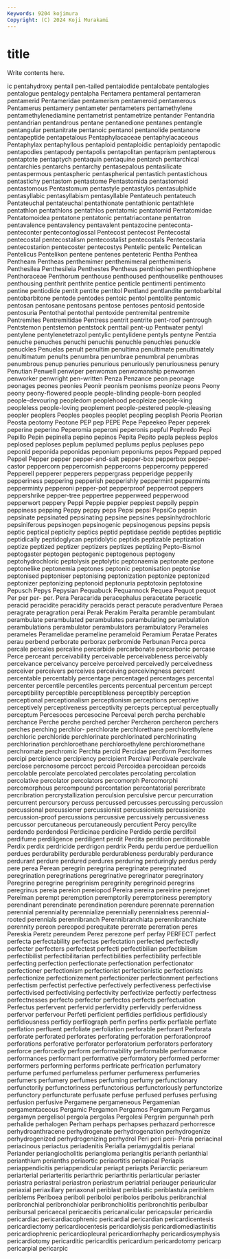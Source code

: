 ```yaml
---
Keywords: 9204 kojimura
Copyright: (C) 2024 Koji Murakami
---
```


# title

Write contents here.



ic pentahydroxy pentail pen-tailed pentaiodide pentalobate pentalogies pentalogue pentalogy
pentalpha Pentamera pentameral pentameran pentamerid Pentameridae pentamerism pentameroid pentamerous Pentamerus
pentamery pentameter pentameters pentamethylene pentamethylenediamine pentametrist pentametrize pentander Pentandria pentandrian
pentandrous pentane pentanedione pentanes pentangle pentangular pentanitrate pentanoic pentanol pentanolide
pentanone pentapeptide pentapetalous Pentaphylacaceae pentaphylacaceous Pentaphylax pentaphyllous pentaploid pentaploidic pentaploidy
pentapodic pentapodies pentapody pentapolis pentapolitan pentaprism pentapterous pentaptote pentaptych pentaquin
pentaquine pentarch pentarchical pentarchies pentarchs pentarchy pentasepalous pentasilicate pentaspermous pentaspheric
pentaspherical pentastich pentastichous pentastichy pentastom pentastome Pentastomida pentastomoid pentastomous Pentastomum
pentastyle pentastylos pentasulphide pentasyllabic pentasyllabism pentasyllable Pentateuch pentateuch Pentateuchal pentateuchal
pentathionate pentathionic pentathlete pentathlon pentathlons pentathlos pentatomic pentatomid Pentatomidae Pentatomoidea
pentatone pentatonic pentatriacontane pentatron pentavalence pentavalency pentavalent pentazocine penteconta- penteconter
pentecontoglossal Pentecost pentecost Pentecostal pentecostal pentecostalism pentecostalist pentecostals Pentecostaria pentecostarion
pentecoster pentecostys Pentelic pentelic Pentelican Pentelicus Pentelikon pentene pentenes penteteric
Pentha Penthea Pentheam Pentheas penthemimer penthemimeral penthemimeris Penthesilea Penthesileia Penthestes
Pentheus penthiophen penthiophene Penthoraceae Penthorum penthouse penthoused penthouselike penthouses penthousing
penthrit penthrite pentice penticle pentimenti pentimento pentine pentiodide pentit pentite
pentitol Pentland pentlandite pentobarbital pentobarbitone pentode pentodes pentoic pentol pentolite
pentomic pentosan pentosane pentosans pentose pentoses pentosid pentoside pentosuria Pentothal
pentothal pentoxide pentremital pentremite Pentremites Pentremitidae Pentress pentrit pentrite pent-roof
pentrough Pentstemon pentstemon pentstock penttail pent-up Pentwater pentyl pentylene pentylenetetrazol
pentylic pentylidene pentyls pentyne Pentzia penuche penuches penuchi penuchis penuchle
penuchles penuckle penuckles Penuelas penult penultim penultima penultimate penultimately penultimatum
penults penumbra penumbrae penumbral penumbras penumbrous penup penuries penurious penuriously
penuriousness penury Penutian Penwell penwiper penwoman penwomanship penwomen penworker penwright
pen-written Penza Penzance peon peonage peonages peones peonies Peonir peonism
peonisms peonize peons Peony peony peony-flowered people people-blinding people-born peopled
people-devouring peopledom peoplehood peopleize people-king peopleless people-loving peoplement people-pestered people-pleasing
peopler peoplers Peoples peoples peoplet peopling peoplish Peoria Peorian Peosta
peotomy Peotone PEP pep PEPE Pepe Pepeekeo Peper peperek peperine
peperino Peperomia peperoni peperonis pepful Pephredo Pepi Pepillo Pepin pepinella
pepino pepinos Pepita Pepito pepla pepless peplos peplosed peploses peplum
peplumed peplums peplus pepluses pepo peponid peponida peponidas peponium peponiums
pepos Peppard pepped Peppel Pepper pepper pepper-and-salt pepper-box pepperbox pepper-castor
peppercorn peppercornish peppercorns peppercorny peppered Pepperell pepperer pepperers peppergrass pepperidge
pepperily pepperiness peppering pepperish pepperishly peppermint peppermints pepperminty pepperoni pepper-pot
pepperproof pepperroot peppers peppershrike pepper-tree peppertree pepperweed pepperwood pepperwort peppery
Peppi Peppie peppier peppiest peppily peppin peppiness pepping Peppy peppy
peps Pepsi pepsi PepsiCo pepsin pepsinate pepsinated pepsinating pepsine pepsines
pepsinhydrochloric pepsiniferous pepsinogen pepsinogenic pepsinogenous pepsins pepsis peptic peptical pepticity
peptics peptid peptidase peptide peptides peptidic peptidically peptidoglycan peptidolytic peptids
peptizable peptization peptize peptized peptizer peptizers peptizes peptizing Pepto-Bismol peptogaster
peptogen peptogenic peptogenous peptogeny peptohydrochloric peptolysis peptolytic peptonaemia peptonate peptone
peptonelike peptonemia peptones peptonic peptonisation peptonise peptonised peptoniser peptonising peptonization
peptonize peptonized peptonizer peptonizing peptonoid peptonuria peptotoxin peptotoxine Pepusch Pepys
Pepysian Pequabuck Pequannock Pequea Pequot pequot Per per per- per.
Pera Peracarida peracephalus peracetate peracetic peracid peracidite peracidity peracids peract
peracute peradventure Peraea peragrate peragration perai Perak Perakim Peralta peramble
perambulant perambulate perambulated perambulates perambulating perambulation perambulations perambulator perambulators perambulatory
Perameles perameles Peramelidae perameline perameloid Peramium Peratae Perates perau perbend
perborate perborax perbromide Perbunan Perca perca percale percales percaline percarbide
percarbonate percarbonic percase Perce perceant perceivability perceivable perceivableness perceivably perceivance
perceivancy perceive perceived perceivedly perceivedness perceiver perceivers perceives perceiving perceivingness
percent percentable percentably percentage percentaged percentages percental percenter percentile percentiles
percents percentual percentum percept perceptibility perceptible perceptibleness perceptibly perception perceptional
perceptionalism perceptionism perceptions perceptive perceptively perceptiveness perceptivity percepts perceptual perceptually
perceptum Percesoces percesocine Perceval perch percha perchable perchance Perche perche
perched percher Percheron percheron perchers perches perching perchlor- perchlorate perchlorethane
perchlorethylene perchloric perchloride perchlorinate perchlorinated perchlorinating perchlorination perchloroethane perchloroethylene perchloromethane
perchromate perchromic Perchta percid Percidae perciform Perciformes percipi percipience percipiency
percipient Percival Percivale percivale perclose percnosome percoct percoid Percoidea percoidean
percoids percolable percolate percolated percolates percolating percolation percolative percolator percolators
percomorph Percomorphi percomorphous percompound percontation percontatorial percribrate percribration percrystallization perculsion
perculsive percur percurration percurrent percursory percuss percussed percusses percussing percussion
percussional percussioner percussionist percussionists percussionize percussion-proof percussions percussive percussively percussiveness
percussor percutaneous percutaneously percutient Percy percylite perdendo perdendosi Perdicinae perdicine
Perdido perdie perdifoil perdifume perdiligence perdiligent perdit Perdita perdition perditionable
Perdix perdix perdricide perdrigon perdrix Perdu perdu perdue perduellion perdues
perdurability perdurable perdurableness perdurably perdurance perdurant perdure perdured perdures perduring
perduringly perdus perdy pere perea Perean peregrin peregrina peregrinate peregrinated
peregrination peregrinations peregrinative peregrinator peregrinatory Peregrine peregrine peregrinism peregrinity peregrinoid
peregrins peregrinus pereia pereion pereiopod Pereira pereira pereirine perejonet Perelman
perempt peremption peremptorily peremptoriness peremptory perendinant perendinate perendination perendure perennate
perennation perennial perenniality perennialize perennially perennialness perennial-rooted perennials perennibranch Perennibranchiata
perennibranchiate perennity pereon pereopod perequitate pererrate pererration peres Pereskia Peretz
pereundem Perez perezone perf perfay PERFECT perfect perfecta perfectability perfectas
perfectation perfected perfectedly perfecter perfecters perfectest perfecti perfectibilian perfectibilism perfectibilist
perfectibilitarian perfectibilities perfectibility perfectible perfecting perfection perfectionate perfectionation perfectionator perfectioner
perfectionism perfectionist perfectionistic perfectionists perfectionize perfectionizement perfectionizer perfectionment perfections perfectism
perfectist perfective perfectively perfectiveness perfectivise perfectivised perfectivising perfectivity perfectivize perfectly
perfectness perfectnesses perfecto perfector perfectos perfects perfectuation Perfectus perfervent perfervid
perfervidity perfervidly perfervidness perfervor perfervour Perfeti perficient perfidies perfidious perfidiously
perfidiousness perfidy perfilograph perfin perfins perfix perflable perflate perflation perfluent
perfoliate perfoliation perforable perforant Perforata perforate perforated perforates perforating perforation
perforationproof perforations perforative perforator perforatorium perforators perforatory perforce perforcedly perform
performability performable performance performances performant performative performatory performed performer performers
performing performs perfricate perfrication perfumatory perfume perfumed perfumeless perfumer perfumeress
perfumeries perfumers perfumery perfumes perfuming perfumy perfunctionary perfunctorily perfunctoriness perfunctorious
perfunctoriously perfunctorize perfunctory perfuncturate perfusate perfuse perfused perfuses perfusing perfusion
perfusive Pergamene pergameneous Pergamenian pergamentaceous Pergamic Pergamon Pergamos Pergamum Pergamus
pergamyn pergelisol pergola pergolas Pergolesi Pergrim pergunnah perh perhalide perhalogen
Perham perhaps perhapses perhazard perhorresce perhydroanthracene perhydrogenate perhydrogenation perhydrogenize perhydrogenized
perhydrogenizing perhydrol Peri peri peri- Peria periacinal periacinous periactus periadenitis
Perialla periamygdalitis perianal Periander periangiocholitis periangioma periangitis perianth perianthial perianthium
perianths periaortic periaortitis periapical Periapis periappendicitis periappendicular periapt periapts Periarctic
periareum periarterial periarteritis periarthric periarthritis periarticular periaster periastra periastral periastron
periastrum periatrial periauger periauricular periaxial periaxillary periaxonal periblast periblastic periblastula
periblem periblems Periboea periboli periboloi peribolos peribolus peribranchial peribronchial peribronchiolar
peribronchiolitis peribronchitis peribulbar peribursal pericaecal pericaecitis pericanalicular pericapsular pericardia pericardiac
pericardiacophrenic pericardial pericardian pericardicentesis pericardiectomy pericardiocentesis pericardiolysis pericardiomediastinitis pericardiophrenic pericardiopleural
pericardiorrhaphy pericardiosymphysis pericardiotomy pericarditic pericarditis pericardium pericardotomy pericarp pericarpial pericarpic
